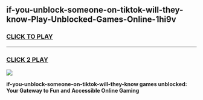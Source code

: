 
## if-you-unblock-someone-on-tiktok-will-they-know-Play-Unblocked-Games-Online-1hi9v
<h3>
<a href="https://premium76.site?title=if-you-unblock-someone-on-tiktok-will-they-know&ref=25A">CLICK TO PLAY</a></h3>
<hr>

<h3>
<a href="https://premium76.site?title=if-you-unblock-someone-on-tiktok-will-they-know&ref=25A">CLICK 2 PLAY</a>
  
</h3>

<a href="https://premium76.site?title=if-you-unblock-someone-on-tiktok-will-they-know&ref=25A"><img src="https://clearcache.store/games.png"></a>


**if-you-unblock-someone-on-tiktok-will-they-know games unblocked: Your Gateway to Fun and Accessible Online Gaming**
